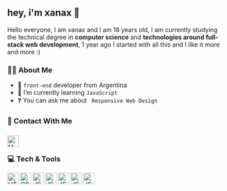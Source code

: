 <h2>hey, i'm xanax 🖤</h2>

Hello everyone, I am xanax and I am 18 years old, I am currently studying the technical degree in __computer science__ and __technologies around full-stack web development__, 1 year ago I started with all this and I like it more and more :)

<h3>👨‍💻 About Me</h3>

- 🎨 `front-end` developer from Argentina
- 📖 I’m currently learning `JavaScript`
- ❓  You can ask me about ` Responsive Web Design`

<h3>💌 Contact With Me<h3/>
<a  href = "https://www.linkedin.com/in/juan-lucas-cuenca-a6a216240/"> <img align="left" alt="HTML5" width="26px" src="https://cdn-icons-png.flaticon.com/512/174/174857.png" /></a>
  
 </br>


<h3>💻 Tech & Tools</h3>

<img align="left" alt="HTML5" width="26px" src="https://icongr.am/devicon/html5-original.svg?size=128&color=currentColor" />
<img align="left" alt="CSS3" width="26px" src="https://icongr.am/devicon/css3-original.svg?size=128&color=currentColor" />
<img align="left" alt="JS" width="26px" src="https://icongr.am/devicon/javascript-original.svg?size=128&color=currentColor" />
<img align="left" alt="JS" width="26px" src="https://icongr.am/devicon/mysql-original.svg?size=128&color=currentColor" />
<img align="left" alt="JS" width="26px" src="https://icongr.am/devicon/sass-original.svg?size=128&color=currentColor" />
<img align="left" alt="JS" width="26px" src="https://upload.wikimedia.org/wikipedia/commons/thumb/b/b2/Bootstrap_logo.svg/1280px-Bootstrap_logo.svg.png" />
<img align="left" alt="JS" width="26px" src="https://icongr.am/devicon/git-original.svg?size=128&color=currentColor" />

